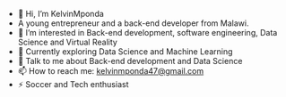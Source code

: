 - 👋 Hi, I’m KelvinMponda
- A young entrepreneur and a back-end developer from Malawi.
- 👀 I’m interested in Back-end development, software engineering, Data Science and Virtual Reality
- 🌱 Currently exploring Data Science and Machine Learning
- 💞️ Talk to me about Back-end development and Data Science
- 📫 How to reach me: kelvinmponda47@gmail.com
- ⚡ Soccer and Tech enthusiast

<!---
KelvinMponda/KelvinMponda is a ✨ special ✨ repository because its `README.md` (this file) appears on your GitHub profile.
You can click the Preview link to take a look at your changes.
--->
